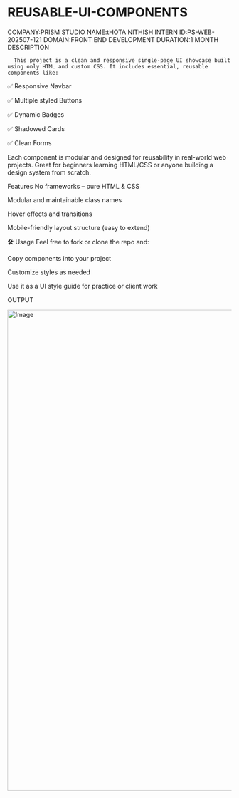 # REUSABLE-UI-COMPONENTS
COMPANY:PRISM STUDIO
NAME:tHOTA NITHISH
INTERN ID:PS-WEB-202507-121
DOMAIN:FRONT END DEVELOPMENT
DURATION:1 MONTH
DESCRIPTION

      This project is a clean and responsive single-page UI showcase built using only HTML and custom CSS. It includes essential, reusable components like:

✅ Responsive Navbar

✅ Multiple styled Buttons

✅ Dynamic Badges

✅ Shadowed Cards

✅ Clean Forms

Each component is modular and designed for reusability in real-world web projects. Great for beginners learning HTML/CSS or anyone building a design system from scratch.

Features
No frameworks – pure HTML & CSS

Modular and maintainable class names

Hover effects and transitions

Mobile-friendly layout structure (easy to extend)

🛠️ Usage
Feel free to fork or clone the repo and:

Copy components into your project

Customize styles as needed

Use it as a UI style guide for practice or client work


OUTPUT


<img width="1920" height="1080" alt="Image" src="https://github.com/user-attachments/assets/0e36b2c5-8026-4166-9a25-d0b62f8060bb" />
